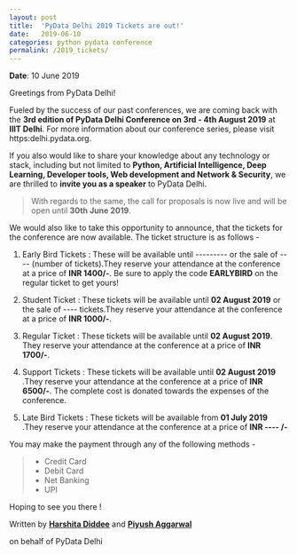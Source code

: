 ```yaml
---
layout: post
title:  'PyData Delhi 2019 Tickets are out!'
date:   2019-06-10
categories: python pydata conference
permalink: /2019_tickets/
---
```


**Date**: 10 June 2019

Greetings from PyData Delhi!


Fueled by the success of our past conferences, we are coming back with the **3rd edition of PyData Delhi Conference on 3rd - 4th August 2019** at **IIIT Delhi**. For more information about our conference series, please visit https:delhi.pydata.org. 

If you also would like to share your knowledge about any technology or stack, including but not limited to **Python, Artificial Intelligence, Deep Learning, Developer tools, Web development and Network & Security**, we are thrilled to **invite you as a speaker** to PyData Delhi.

> With regards to the same, the call for proposals is now live and will be open until **30th June 2019**.   

We would also like to take this opportunity to announce, that the tickets for the conference are now available. The ticket structure is as follows -  

1. Early Bird Tickets : These will be available until --------- or the sale of ---- (number of tickets).They reserve your attendance at the conference at a price of **INR 1400/-**. Be sure to apply the code **EARLYBIRD** on the regular ticket to get yours!

2. Student Ticket : These tickets will be available until **02 August 2019** or the sale of ---- tickets.They reserve your attendance at the conference at a price of **INR 1000/-**.

3. Regular Ticket : These tickets will be available until **02 August 2019**. They reserve your attendance at the conference at a price of **INR 1700/-**.

4. Support Tickets : These tickets will be available until **02 August 2019** .They reserve your attendance at the conference at a price of **INR 6500/-**. The complete cost is donated towards the expenses of the conference.

4. Late Bird Tickets : These tickets will be available from **01 July 2019** .They reserve your attendance at the conference at a price of **INR ---- /-**

You may make the payment through any of the following methods -

> - Credit Card
> - Debit Card
> - Net Banking
> - UPI

Hoping to see you there !

Written by [**Harshita Diddee**](https://in.linkedin.com/in/harshita-diddee) and [**Piyush Aggarwal**](https://github.com/brute4s99)

on behalf of PyData Delhi
